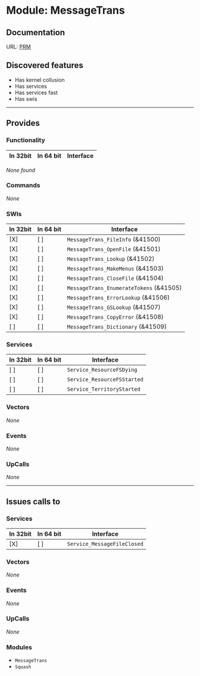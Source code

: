 # Module: MessageTrans

## Documentation

URL: [PRM](http://www.riscos.com/support/developers/prm/messagetrans.html)

## Discovered features


* Has kernel collusion
* Has services
* Has services fast
* Has swis

---

## Provides

### Functionality

| In 32bit | In 64 bit | Interface |
|----------|-----------|-----------|

*None found*

### Commands


*None*


### SWIs


| In 32bit | In 64 bit | Interface |
|----------|-----------|-----------|
| [X]      | [ ]       | `MessageTrans_FileInfo` (&41500) |
| [X]      | [ ]       | `MessageTrans_OpenFile` (&41501) |
| [X]      | [ ]       | `MessageTrans_Lookup` (&41502) |
| [X]      | [ ]       | `MessageTrans_MakeMenus` (&41503) |
| [X]      | [ ]       | `MessageTrans_CloseFile` (&41504) |
| [X]      | [ ]       | `MessageTrans_EnumerateTokens` (&41505) |
| [X]      | [ ]       | `MessageTrans_ErrorLookup` (&41506) |
| [X]      | [ ]       | `MessageTrans_GSLookup` (&41507) |
| [X]      | [ ]       | `MessageTrans_CopyError` (&41508) |
| [ ]      | [ ]       | `MessageTrans_Dictionary` (&41509) |


### Services


| In 32bit | In 64 bit | Interface |
|----------|-----------|-----------|
| [ ]      | [ ]       | `Service_ResourceFSDying` |
| [ ]      | [ ]       | `Service_ResourceFSStarted` |
| [ ]      | [ ]       | `Service_TerritoryStarted` |


### Vectors


*None*


### Events


*None*


### UpCalls


*None*


---

## Issues calls to

### Services


| In 32bit | In 64 bit | Interface |
|----------|-----------|-----------|
| [X]      | [ ]       | `Service_MessageFileClosed` |


### Vectors


*None*


### Events


*None*


### UpCalls


*None*


### Modules


* `MessageTrans`
* `Squash`


